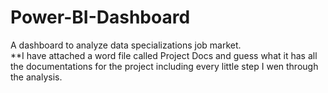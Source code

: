 # Power-BI-Dashboard
A dashboard to analyze data specializations job market. 
<br>**I have attached a word file called Project Docs and guess what it has all the documentations 
for the project including every little step I wen through the analysis.

